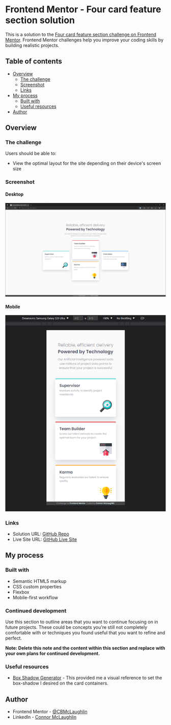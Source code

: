 # Frontend Mentor - Four card feature section solution

This is a solution to the [Four card feature section challenge on Frontend Mentor](https://www.frontendmentor.io/challenges/four-card-feature-section-weK1eFYK). Frontend Mentor challenges help you improve your coding skills by building realistic projects. 

## Table of contents

- [Overview](#overview)
  - [The challenge](#the-challenge)
  - [Screenshot](#screenshot)
  - [Links](#links)
- [My process](#my-process)
  - [Built with](#built-with)
  - [Useful resources](#useful-resources)
- [Author](#author)


## Overview

### The challenge

Users should be able to:

- View the optimal layout for the site depending on their device's screen size

### Screenshot

#### Desktop
![Desktop](./design/screenshot-desktop.png)

#### Mobile

![Mobile](./design/screenshot-mobile.png)

### Links

- Solution URL: [GitHub Repo](https://github.com/CBMcLaughlin/FM-FourCards)
- Live Site URL: [GitHub Live Site](https://cbmclaughlin.github.io/FM-FourCards/)

## My process

### Built with

- Semantic HTML5 markup
- CSS custom properties
- Flexbox
- Mobile-first workflow

### Continued development

Use this section to outline areas that you want to continue focusing on in future projects. These could be concepts you're still not completely comfortable with or techniques you found useful that you want to refine and perfect.

**Note: Delete this note and the content within this section and replace with your own plans for continued development.**

### Useful resources

- [Box Shadow Generator](https://html-css-js.com/css/generator/box-shadow/) - This provided me a visual reference to set the box-shadow I desired on the card containers.

## Author

- Frontend Mentor - [@CBMcLaughlin](https://www.frontendmentor.io/profile/CBMcLaughlin)
- LinkedIn - [Connor McLaughlin](https://www.linkedin.com/in/connor-mclaughlin-3b89a4183/)

